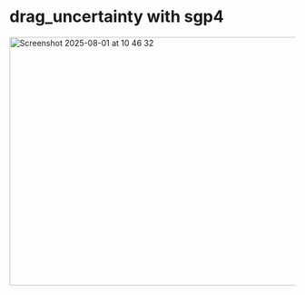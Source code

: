 # drag_uncertainty with sgp4

<img width="595" height="438" alt="Screenshot 2025-08-01 at 10 46 32" src="https://github.com/user-attachments/assets/950ab753-f93f-4f29-95da-fb7e81e84890" />
